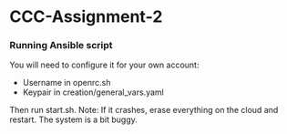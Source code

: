 # CCC-Assignment-2

### Running Ansible script

You will need to configure it for your own account:

- Username in openrc.sh
- Keypair in creation/general_vars.yaml

Then run start.sh. Note: If it crashes, erase everything on the cloud and restart. The system is a bit buggy.
